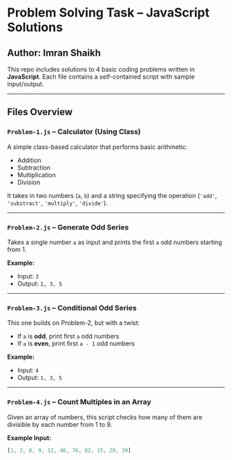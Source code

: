 # Problem Solving Task – JavaScript Solutions

## Author: Imran Shaikh

This repo includes solutions to 4 basic coding problems written in **JavaScript**. Each file contains a self-contained script with sample input/output.

---

## Files Overview

###  `Problem-1.js` – Calculator (Using Class)
A simple class-based calculator that performs basic arithmetic:
- Addition
- Subtraction
- Multiplication
- Division

It takes in two numbers (`a`, `b`) and a string specifying the operation (`'add'`, `'substract'`, `'multiply'`, `'divide'`).

---

###  `Problem-2.js` – Generate Odd Series
Takes a single number `a` as input and prints the first `a` odd numbers starting from 1.

**Example:**
- Input: `3`
- Output: `1, 3, 5`

---

###  `Problem-3.js` – Conditional Odd Series
This one builds on Problem-2, but with a twist:
- If `a` is **odd**, print first `a` odd numbers
- If `a` is **even**, print first `a - 1` odd numbers

**Example:**
- Input: `4`
- Output: `1, 3, 5`

---

###  `Problem-4.js` – Count Multiples in an Array
Given an array of numbers, this script checks how many of them are divisible by each number from 1 to 9.

**Example Input:**
```js
[1, 2, 8, 9, 12, 46, 76, 82, 15, 20, 30]

